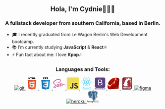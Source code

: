 <h2 align="center">Hola, I'm Cydnie👩🏽‍💻</h2>
<h3 align="center">A fullstack developer from southern California, based in Berlin.</h3>

- 🎓 I recently graduated from Le Wagon Berlin's Web Development bootcamp.
- 📚 I’m currently studying **JavaScript** & **React**⚛️
- ⚡ Fun fact about me: I love **Kpop**🎶


<h3 align="center">Languages and Tools:</h3>
<p align="center"> <a href="https://git-scm.com/" target="_blank"> <img src="https://www.vectorlogo.zone/logos/git-scm/git-scm-icon.svg" alt="git" width="40" height="40"/> </a> <a
href="https://www.w3.org/html/" target="_blank"> <img
src="https://raw.githubusercontent.com/devicons/devicon/master/icons/html5/html5-original-wordmark.svg" alt="html5"
width="40" height="40"/> </a> <a href="https://www.w3schools.com/css/" target="_blank"> <img
src="https://raw.githubusercontent.com/devicons/devicon/master/icons/css3/css3-original-wordmark.svg" alt="css3"
width="40" height="40"/> </a> <a href="https://sass-lang.com" target="_blank"> <img
src="https://raw.githubusercontent.com/devicons/devicon/master/icons/sass/sass-original.svg" alt="sass" width="40"
height="40"/> </a> <a href="https://developer.mozilla.org/en-US/docs/Web/JavaScript" target="_blank"> <img
src="https://raw.githubusercontent.com/devicons/devicon/master/icons/javascript/javascript-original.svg"
alt="javascript" width="40" height="40"/> </a> <a href="https://reactjs.org/" target="_blank"> <img src="https://raw.githubusercontent.com/devicons/devicon/master/icons/react/react-original-wordmark.svg" alt="react" width="40" height="40"/> </a> <a href="https://getbootstrap.com" target="_blank"> <img
src="https://raw.githubusercontent.com/devicons/devicon/master/icons/bootstrap/bootstrap-plain-wordmark.svg"
alt="bootstrap" width="40" height="40"/> </a> <a href="https://www.ruby-lang.org/en/" target="_blank"> <img
src="https://raw.githubusercontent.com/devicons/devicon/master/icons/ruby/ruby-original.svg" alt="ruby" width="40"
height="40"/> </a> <a href="https://rubyonrails.org" target="_blank"> <img
src="https://raw.githubusercontent.com/devicons/devicon/master/icons/rails/rails-original-wordmark.svg" alt="rails"
width="40" height="40"/> </a> <a href="https://www.figma.com/" target="_blank"> <img
src="https://www.vectorlogo.zone/logos/figma/figma-icon.svg" alt="figma" width="40" height="40"/> </a> <a
alt="git" width="40" height="40"/> </a> <a href="https://heroku.com" target="_blank"> <img
src="https://www.vectorlogo.zone/logos/heroku/heroku-icon.svg" alt="heroku" width="40" height="40"/> </a>  <a href="https://www.postgresql.org" target="_blank"> <img
src="https://raw.githubusercontent.com/devicons/devicon/master/icons/postgresql/postgresql-original-wordmark.svg"
alt="postgresql" width="40" height="40"/> </a> </p>
